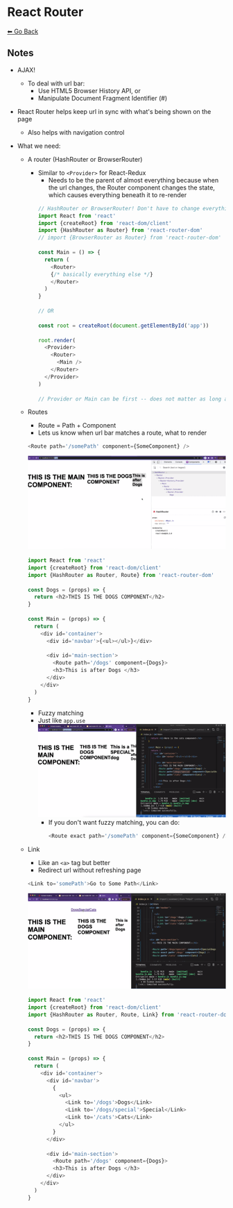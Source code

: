 # React Router
[⬅ Go Back](../week4.md)

## Notes
- AJAX!
  - To deal with url bar:
    - Use HTML5 Browser History API, or
    - Manipulate Document Fragment Identifier (#)

- React Router helps keep url in sync with what's being shown on the page
  - Also helps with navigation control

- What we need:
  - A router (HashRouter or BrowserRouter)
    - Similar to `<Provider>` for React-Redux
      - Needs to be the parent of almost everything because when the url changes, the Router component changes the state, which causes everything beneath it to re-render
      ```Javascript
      // HashRouter or BrowserRouter! Don't have to change everything else :)
      import React from 'react'
      import {createRoot} from 'react-dom/client'
      import {HashRouter as Router} from 'react-router-dom'
      // import {BrowserRouter as Router} from 'react-router-dom'

      const Main = () => {
        return (
          <Router>
          {/* basically everything else */}
          </Router>
        )
      }

      // OR

      const root = createRoot(document.getElementById('app'))

      root.render(
        <Provider>
          <Router>
            <Main />
          </Router>
        </Provider>
      )

      // Provider or Main can be first -- does not matter as long as Main is wrapped
      ```

  - Routes
    - Route = Path + Component
    - Lets us know when url bar matches a route, what to render
    ```Javascript
    <Route path='/somePath' component={SomeComponent} />
    ```
    ![React-Router-Route](/images/react-router-route.png)

    ```Javascript
    import React from 'react'
    import {createRoot} from 'react-dom/client'
    import {HashRouter as Router, Route} from 'react-router-dom'

    const Dogs = (props) => {
      return <h2>THIS IS THE DOGS COMPONENT</h2>
    }

    const Main = (props) => {
      return (
        <div id='container'>
          <div id='navbar'>{<ul></ul>}</div>

          <div id='main-section'>
            <Route path='/dogs' component={Dogs}>
            <h3>This is after Dogs </h3>
          </div>
        </div>
      )
    }
    ```
    - Fuzzy matching 
    - Just like `app.use`
    ![React-Router-Fuzzy](/images/react-router-fuzzy.png)
      - If you don't want fuzzy matching, you can do:
        ```Javascript
        <Route exact path='/somePath' component={SomeComponent} />
        ```
  - Link
    - Like an `<a>` tag but better
    - Redirect url without refreshing page
    ```Javascript
    <Link to='somePath'>Go to Some Path</Link>
    ```

    ![React-Router-Link](/images/react-router-link.png)
    ```Javascript
    import React from 'react'
    import {createRoot} from 'react-dom/client'
    import {HashRouter as Router, Route, Link} from 'react-router-dom'

    const Dogs = (props) => {
      return <h2>THIS IS THE DOGS COMPONENT</h2>
    }

    const Main = (props) => {
      return (
        <div id='container'>
          <div id='navbar'>
            {
              <ul>
                <Link to='/dogs'>Dogs</Link>
                <Link to='/dogs/special'>Special</Link>
                <Link to='/cats'>Cats</Link>
              </ul>
            }
          </div>

          <div id='main-section'>
            <Route path='/dogs' component={Dogs}>
            <h3>This is after Dogs </h3>
          </div>
        </div>
      )
    }
    ```